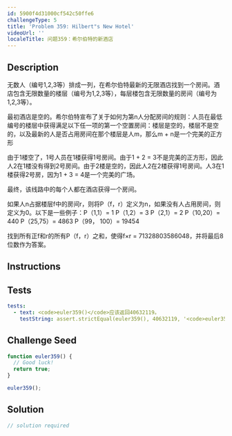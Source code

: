 ```yaml
---
id: 5900f4d31000cf542c50ffe6
challengeType: 5
title: 'Problem 359: Hilbert"s New Hotel'
videoUrl: ''
localeTitle: 问题359：希尔伯特的新酒店
---
```


## Description
<section id="description">无数人（编号1,2,3等）排成一列，在希尔伯特最新的无限酒店找到一个房间。酒店包含无限数量的楼层（编号为1,2,3等），每层楼包含无限数量的房间（编号为1,2,3等）。 <p>最初酒店是空的。希尔伯特宣布了关于如何为第n人分配房间的规则：人员在最低编号的楼层中获得满足以下任一项的第一个空置房间：楼层是空的，楼层不是空的，以及最新的人是否占用房间在那个楼层是人m，那么m + n是一个完美的正方形</p><p>由于1楼空了，1号人员在1楼获得1号房间。由于1 + 2 = 3不是完美的正方形，因此人2在1楼没有得到2号房间。由于2楼是空的，因此人2在2楼获得1号房间。人3在1楼获得2号房，因为1 + 3 = 4是一个完美的广场。 </p><p>最终，该线路中的每个人都在酒店获得一个房间。 </p><p>如果人n占据楼层f中的房间r，则将P（f，r）定义为n，如果没有人占用房间，则定义为0。以下是一些例子：P（1,1）= 1 P（1,2）= 3 P（2,1）= 2 P（10,20）= 440 P（25,75）= 4863 P（99， 100）= 19454 </p><p>找到所有正f和r的所有P（f，r）之和，使得f×r = 71328803586048，并将最后8位数作为答案。 </p></section>

## Instructions
<section id="instructions">
</section>

## Tests
<section id='tests'>

```yml
tests:
  - text: <code>euler359()</code>应该返回40632119。
    testString: assert.strictEqual(euler359(), 40632119, '<code>euler359()</code> should return 40632119.');

```

</section>

## Challenge Seed
<section id='challengeSeed'>

<div id='js-seed'>

```js
function euler359() {
  // Good luck!
  return true;
}

euler359();

```

</div>



</section>

## Solution
<section id='solution'>

```js
// solution required
```
</section>
